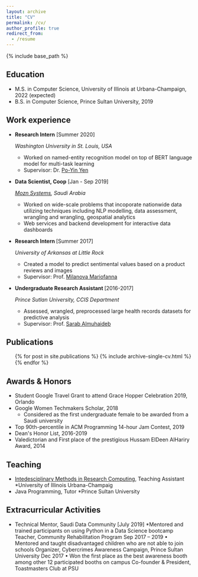 ```yaml
---
layout: archive
title: "CV"
permalink: /cv/
author_profile: true
redirect_from:
  - /resume
---
```


{% include base_path %}

## Education
* M.S. in Computer Science, University of Illinois at Urbana-Champaign, 2022 (expected)
* B.S. in Computer Science, Prince Sultan University, 2019

## Work experience
* <b> Research Intern</b> [Summer 2020]
  
  <I> Washington University in St. Louis, USA </I>
  * Worked on named-entity recognition model on top of BERT language model for multi-task learning 
  * Supervisor: Dr. [Po-Yin Yen](https://informatics.wustl.edu/research-lab-po-yin-yen/)

* <b>Data Scientist, Coop</b> [Jan - Sep 2019]
  
  <I>[Mozn Systems](https://mozn.sa/), Saudi Arabia</I>
  * Worked on wide-scale problems that incoporate nationwide data utilizing techniques including NLP modelling, data assessment, wrangling and wrangling, geospatial analytics
  * Web services and backend development for interactive data dashboards 

* <b> Research Intern </b> [Summer 2017]

  <I> University of Arkansas at Little Rock</I>
  * Created a model to predict sentimental values based on a product reviews and images
  * Supervisor: Prof. [Milanova Mariofanna](https://ualr.edu/computerscience/faculty-and-staff/mariofanna-milanova/)
 
* <b> Undergraduate Research Assistant </b> [2016-2017]

  <I> Prince Sutlan University, CCIS Department </I>
  * Assessed, wrangled, preprocessed large health records datasets for predictive analysis
  * Supervisor: Prof. [Sarab Almuhaideb](https://www.researchgate.net/profile/Sarab_Almuhaideb)

## Publications
  <ul>{% for post in site.publications %}
    {% include archive-single-cv.html %}
  {% endfor %}</ul>  

## Awards & Honors
* Student Google Travel Grant to attend Grace Hopper Celebration 2019, Orlando
* Google Women Techmakers Scholar, 2018
  * Considered as the first undergraduate female to be awarded from a Saudi university
* Top 90th-percentile in ACM Programming 14-hour Jam Contest, 2019
* Dean's Honor List, 2016-2019
* Valedictorian and First place of the prestigious Hussam ElDeen AlHariry Award, 2014
 
  
## Teaching
* [Intedesciplinary Methods in Research Computing](https://illinois-cse.github.io/eng498/), Teaching Assistant
  *University of Illinois Urbana-Champaig
* Java Programming, Tutor
  *Prince Sultan University
  
## Extracurricular Activities
* Technical Mentor, Saudi Data Community [July 2019]
  *Mentored and trained participants on using Python in a Data Science bootcamp 			  
Teacher, Community Rehabilitation Program					             	     Sep 2017 – 2019
•	Mentored and taught disadvantaged children who are not able to join schools
Organizer, Cybercrimes Awareness Campaign, Prince Sultan University				  Dec 2017
•	Won the first place as the best awareness booth among other 12 participated booths on campus
Co-founder & President, Toastmasters Club at PSU	

